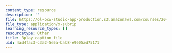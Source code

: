 ```yaml
---
content_type: resource
description: ''
file: https://ol-ocw-studio-app-production.s3.amazonaws.com/courses/20-219-becoming-the-next-bill-nye-writing-and-hosting-the-educational-show-january-iap-2015/4ad4fac3c3a25e5abab8e9605ad75171_GXvoGKLnGn8.vtt
file_type: application/x-subrip
learning_resource_types: []
resourcetype: Other
title: 3play caption file
uid: 4ad4fac3-c3a2-5e5a-bab8-e9605ad75171
---
```

